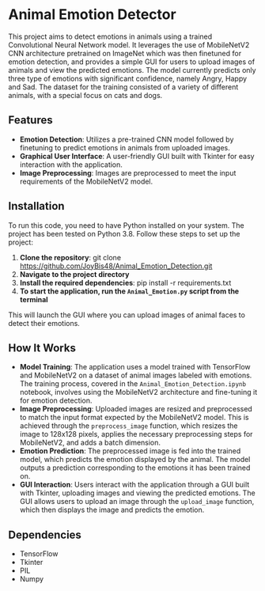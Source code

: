 # Animal Emotion Detector

This project aims to detect emotions in animals using a trained Convolutional Neural Network model. It leverages the use of MobileNetV2 CNN architecture pretrained on ImageNet which was then finetuned for emotion detection, and provides a simple GUI for users to upload images of animals and view the predicted emotions.
The model currently predicts only three type of emotions with significant confidence, namely Angry, Happy and Sad. The dataset for the training consisted of a variety of different animals, with a special focus on cats and dogs.

## Features

- **Emotion Detection**: Utilizes a pre-trained CNN model followed by finetuning to predict emotions in animals from uploaded images.
- **Graphical User Interface**: A user-friendly GUI built with Tkinter for easy interaction with the application.
- **Image Preprocessing**: Images are preprocessed to meet the input requirements of the MobileNetV2 model.

## Installation

To run this code, you need to have Python installed on your system. The project has been tested on Python 3.8. Follow these steps to set up the project:

1. **Clone the repository**: git clone <https://github.com/JoyBis48/Animal_Emotion_Detection.git>
2. **Navigate to the project directory**
3. **Install the required dependencies**: pip install -r requirements.txt
4. **To start the application, run the `Animal_Emotion.py` script from the terminal**

This will launch the GUI where you can upload images of animal faces to detect their emotions.

## How It Works

- **Model Training**: The application uses a model trained with TensorFlow and MobileNetV2 on a dataset of animal images labeled with emotions. The training process, covered in the `Animal_Emotion_Detection.ipynb` notebook, involves using the MobileNetV2 architecture and fine-tuning it for emotion detection.
- **Image Preprocessing**: Uploaded images are resized and preprocessed to match the input format expected by the MobileNetV2 model. This is achieved through the `preprocess_image` function, which resizes the image to 128x128 pixels, applies the necessary preprocessing steps for MobileNetV2, and adds a batch dimension.
- **Emotion Prediction**: The preprocessed image is fed into the trained model, which predicts the emotion displayed by the animal. The model outputs a prediction corresponding to the emotions it has been trained on.
- **GUI Interaction**: Users interact with the application through a GUI built with Tkinter, uploading images and viewing the predicted emotions. The GUI allows users to upload an image through the `upload_image` function, which then displays the image and predicts the emotion.

## Dependencies

- TensorFlow
- Tkinter
- PIL 
- Numpy

